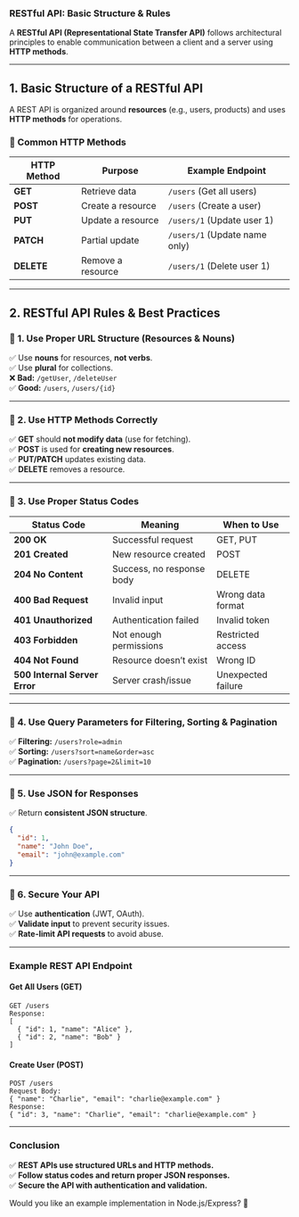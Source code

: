 ### **RESTful API: Basic Structure & Rules**

A **RESTful API (Representational State Transfer API)** follows architectural principles to enable communication between a client and a server using **HTTP methods**.

---

## **1. Basic Structure of a RESTful API**

A REST API is organized around **resources** (e.g., users, products) and uses **HTTP methods** for operations.

### **🔹 Common HTTP Methods**

| HTTP Method | Purpose           | Example Endpoint              |
| ----------- | ----------------- | ----------------------------- |
| **GET**     | Retrieve data     | `/users` (Get all users)      |
| **POST**    | Create a resource | `/users` (Create a user)      |
| **PUT**     | Update a resource | `/users/1` (Update user 1)    |
| **PATCH**   | Partial update    | `/users/1` (Update name only) |
| **DELETE**  | Remove a resource | `/users/1` (Delete user 1)    |

---

## **2. RESTful API Rules & Best Practices**

### **🔹 1. Use Proper URL Structure (Resources & Nouns)**

✅ Use **nouns** for resources, **not verbs**.  
✅ Use **plural** for collections.  
❌ **Bad:** `/getUser`, `/deleteUser`  
✅ **Good:** `/users`, `/users/{id}`

---

### **🔹 2. Use HTTP Methods Correctly**

✅ **GET** should **not modify data** (use for fetching).  
✅ **POST** is used for **creating new resources**.  
✅ **PUT/PATCH** updates existing data.  
✅ **DELETE** removes a resource.

---

### **🔹 3. Use Proper Status Codes**

| Status Code                   | Meaning                   | When to Use        |
| ----------------------------- | ------------------------- | ------------------ |
| **200 OK**                    | Successful request        | GET, PUT           |
| **201 Created**               | New resource created      | POST               |
| **204 No Content**            | Success, no response body | DELETE             |
| **400 Bad Request**           | Invalid input             | Wrong data format  |
| **401 Unauthorized**          | Authentication failed     | Invalid token      |
| **403 Forbidden**             | Not enough permissions    | Restricted access  |
| **404 Not Found**             | Resource doesn’t exist    | Wrong ID           |
| **500 Internal Server Error** | Server crash/issue        | Unexpected failure |

---

### **🔹 4. Use Query Parameters for Filtering, Sorting & Pagination**

✅ **Filtering:** `/users?role=admin`  
✅ **Sorting:** `/users?sort=name&order=asc`  
✅ **Pagination:** `/users?page=2&limit=10`

---

### **🔹 5. Use JSON for Responses**

✅ Return **consistent JSON structure**.

```json
{
  "id": 1,
  "name": "John Doe",
  "email": "john@example.com"
}
```

---

### **🔹 6. Secure Your API**

✅ Use **authentication** (JWT, OAuth).  
✅ **Validate input** to prevent security issues.  
✅ **Rate-limit API requests** to avoid abuse.

---

### **Example REST API Endpoint**

#### **Get All Users (GET)**

```
GET /users
Response:
[
  { "id": 1, "name": "Alice" },
  { "id": 2, "name": "Bob" }
]
```

#### **Create User (POST)**

```
POST /users
Request Body:
{ "name": "Charlie", "email": "charlie@example.com" }
Response:
{ "id": 3, "name": "Charlie", "email": "charlie@example.com" }
```

---

### **Conclusion**

✅ **REST APIs use structured URLs and HTTP methods.**  
✅ **Follow status codes and return proper JSON responses.**  
✅ **Secure the API with authentication and validation.**

Would you like an example implementation in Node.js/Express? 🚀
